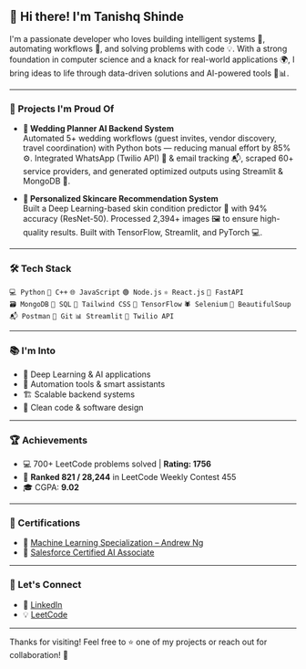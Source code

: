 ## 👋 Hi there! I'm Tanishq Shinde

I'm a passionate developer who loves building intelligent systems 🤖, automating workflows 🔄, and solving problems with code 💡. With a strong foundation in computer science and a knack for real-world applications 🌍, I bring ideas to life through data-driven solutions and AI-powered tools 🤖📊.

---

### 🚀 Projects I'm Proud Of

- **🤖 Wedding Planner AI Backend System**  
  Automated 5+ wedding workflows (guest invites, vendor discovery, travel coordination) with Python bots — reducing manual effort by 85% ⚙️. Integrated WhatsApp (Twilio API) 📱 & email tracking 📬, scraped 60+ service providers, and generated optimized outputs using Streamlit & MongoDB 💾.

- **🧴 Personalized Skincare Recommendation System**  
  Built a Deep Learning-based skin condition predictor 🧠 with 94% accuracy (ResNet-50). Processed 2,394+ images 🖼️ to ensure high-quality results. Built with TensorFlow, Streamlit, and PyTorch 💻.

---

### 🛠️ Tech Stack

`💻 Python` `🧠 C++` `🌐 JavaScript` `🟢 Node.js` `⚛️ React.js` `🚀 FastAPI`  
`🗃️ MongoDB` `🧮 SQL` `🎨 Tailwind CSS` `🔬 TensorFlow` `🕷️ Selenium` `🧼 BeautifulSoup`  
`📬 Postman` `🔧 Git`  `📊 Streamlit` `📲 Twilio API`

---

### 📚 I'm Into

- 🤖 Deep Learning & AI applications  
- 🤖 Automation tools & smart assistants  
- 🏗️ Scalable backend systems  
- 🧹 Clean code & software design

---

### 🏆 Achievements

- 💻 700+ LeetCode problems solved | **Rating: 1756**  
- 🥈 **Ranked 821 / 28,244** in LeetCode Weekly Contest 455
- 🎓 CGPA: **9.02**

---

### 📜 Certifications

- 🧠 [Machine Learning Specialization – Andrew Ng](https://www.coursera.org/account/accomplishments/specialization/YUXDYDZLE8W1)  
- 🤖 [Salesforce Certified AI Associate](https://www.linkedin.com/posts/tanishq-shinde977_certified-ai-associate-certificate-activity-7287810735458455553-gWA5?utm_source=share&utm_medium=member_desktop)

---

### 🔗 Let's Connect

- 💼 [LinkedIn](https://www.linkedin.com/in/tanishq-shinde977/)
- 💡 [LeetCode](https://leetcode.com/tanishq_shinde/](https://leetcode.com/u/Tanishq7-77/))

---

Thanks for visiting! Feel free to ⭐ one of my projects or reach out for collaboration! 🙌
